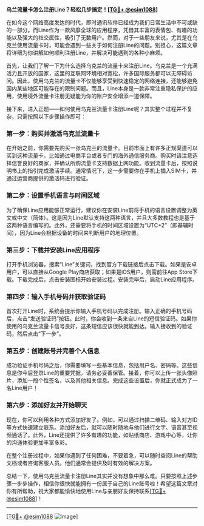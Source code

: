 **乌兰流量卡怎么注册Line？轻松几步搞定！[[TG💪+ @esim1088](https://t.me/s/esim1088)]**

在如今这个网络高度发达的时代，即时通讯软件已经成为我们日常生活中不可或缺的一部分。而Line作为一款风靡全球的应用程序，凭借其丰富的表情包、有趣的功能以及强大的社交属性，吸引了无数用户。然而，对于一些朋友来说，尤其是在乌克兰使用流量卡时，可能会遇到一些关于如何注册Line的问题。别担心，这篇文章将详细为你讲解如何顺利注册Line，并解决可能遇到的各种小麻烦。

首先，让我们了解一下为什么选择乌克兰的流量卡来注册Line。乌克兰是一个充满活力且开放的国家，这里的互联网环境相对宽松，许多国际服务都可以无障碍访问。因此，使用乌克兰的流量卡不仅能够享受到快速稳定的网络连接，还能够避免国内某些地区可能存在的限制问题。而且，Line本身是一款非常注重隐私保护的应用，使用境外流量卡注册无疑能为你的账户安全增添一道保障。

接下来，进入正题——如何使用乌克兰流量卡注册Line呢？其实整个过程并不复杂，只需按照以下步骤操作即可：

### 第一步：购买并激活乌克兰流量卡

在开始之前，你需要先购买一张乌克兰的流量卡。目前市面上有许多正规渠道可以买到这种流量卡，比如通过电商平台或者专门的海外通信服务商。购买时请注意选择信誉良好的商家，并确认所购流量卡支持数据上网功能。收到流量卡后，按照说明书上的指引完成激活手续。通常情况下，这一步需要你在手机上插入SIM卡，并通过运营商提供的激活码进行验证。

### 第二步：设置手机语言与时间区域

为了确保Line应用能够正常运行，建议你在安装Line前将手机的语言设置调整为英文或中文（简体）。这是因为Line默认支持这两种语言，并且大多数教程也是基于这两种语言编写的。此外，还需要将手机的时间区域设置为“UTC+2”（即基辅时间），因为Line会根据设备的时间来判断用户的地理位置。

### 第三步：下载并安装Line应用程序

打开手机浏览器，搜索“Line”关键词，找到官方下载链接后点击下载。如果是安卓用户，可以直接从Google Play商店获取；如果是iOS用户，则需前往App Store下载。下载完成后，点击安装图标开始安装过程。安装完毕后，启动Line应用程序。

### 第四步：输入手机号码并获取验证码

首次打开Line时，系统会提示你输入手机号码以完成注册。输入正确的手机号码后，点击“发送验证码”按钮。此时，你会收到一条来自Line的短信验证码。如果你使用的乌克兰流量卡信号良好，这条短信应该很快就能到达。输入接收到的验证码，然后点击“下一步”。

### 第五步：创建账号并完善个人信息

成功验证手机号码之后，你需要填写一些基本信息，包括用户名、密码等。这些信息是你今后登录Line的重要凭据，请务必妥善保管。接着，你可以上传一张头像照片，添加一段个性签名，以及其他相关信息。完成这些设置后，你就正式成为了一名Line用户！

### 第六步：添加好友并开始聊天

现在，你可以利用各种方式添加好友了。例如，可以通过扫描二维码、输入对方ID等方式快速建立联系。添加好友后，就可以随时随地与他们进行文字、语音甚至视频通话了。此外，Line还提供了许多有趣的功能，如贴纸商店、游戏中心等，让你的沟通体验更加丰富多彩。

在整个注册过程中，如果你遇到了任何困难，不要着急，可以随时查阅Line的帮助文档或者咨询客服人员。他们通常会提供及时有效的解决方案。

总结一下，使用乌克兰流量卡注册Line其实并没有想象中那么难。只要按照上述步骤一步步操作，相信你很快就能拥有一份属于自己的Line账号啦！希望这篇文章对你有所帮助，祝大家都能愉快地使用Line与亲朋好友保持联系[[TG💪+ @esim1088](https://t.me/s/esim1088)]！

---

[[TG💪+ @esim1088](https://t.me/s/esim1088) ![Image](https://i.postimg.cc/4NQfJmqS/Snipaste-2025-05-13-00-14-12.png)]
